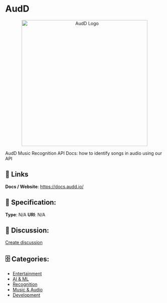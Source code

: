 # AudD
<p align="center">
    <img width="400" src="https://raw.githubusercontent.com/apis-list/apis-list/main/apis/audd/logo_256x256.png" alt="AudD Logo"/>
</p>

AudD Music Recognition API Docs: how to identify songs in audio using our API

##  🔗 Links
**Docs / Website**: https://docs.audd.io/

## 🧬 Specification:
**Type**:  N/A 
**URI**:  N/A 

## 💬 Discussion:
[Create discussion](https://github.com/apis-list/apis-list/discussions/new)

## 🗄️ Categories:
- [Entertainment](https://github.com/apis-list/apis-list#entertainment)
- [AI & ML](https://github.com/apis-list/apis-list#ai-and-ml)
- [Recognition](https://github.com/apis-list/apis-list#recognition)
- [Music & Audio](https://github.com/apis-list/apis-list#music-and-audio)
- [Development](https://github.com/apis-list/apis-list#development)




